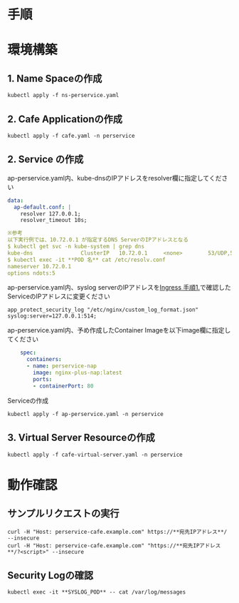 # 手順

# 環境構築
## 1. Name Spaceの作成
```
kubectl apply -f ns-perservice.yaml
```
## 2. Cafe Applicationの作成
```
kubectl apply -f cafe.yaml -n perservice
```
## 2. Service の作成
ap-perservice.yaml内、kube-dnsのIPアドレスをresolver欄に指定してください
```yaml
data:
  ap-default.conf: |
    resolver 127.0.0.1;
    resolver_timeout 10s;

※参考
以下実行例では、10.72.0.1 が指定するDNS ServerのIPアドレスとなる
$ kubectl get svc -n kube-system | grep dns
kube-dns               ClusterIP   10.72.0.1     <none>        53/UDP,53/TCP   10d
$ kubectl exec -it **POD 名** cat /etc/resolv.conf 
nameserver 10.72.0.1
options ndots:5
```
ap-perservice.yaml内、syslog serverのIPアドレスを[Ingress 手順1.](https://github.com/hiropo20/nginx-nap-container-deployment-sample/tree/master/ingress#1-syslog-server%E3%81%AEdeploy)で確認したServiceのIPアドレスに変更ください
```
app_protect_security_log "/etc/nginx/custom_log_format.json" syslog:server=127.0.0.1:514;
```
ap-perservice.yaml内、予め作成したContainer Imageを以下image欄に指定してください
```yaml
    spec:
      containers:
      - name: perservice-nap
        image: nginx-plus-nap:latest
        ports:
        - containerPort: 80
```



Serviceの作成
```
kubectl apply -f ap-perservice.yaml -n perservice
```
## 3. Virtual Server Resourceの作成
```
kubectl apply -f cafe-virtual-server.yaml -n perservice
```


# 動作確認
## サンプルリクエストの実行
```
curl -H "Host: perservice-cafe.example.com" https://**宛先IPアドレス**/ --insecure
curl -H "Host: perservice-cafe.example.com" "https://**宛先IPアドレス**/?<script>" --insecure
```
## Security Logの確認
```
kubectl exec -it **SYSLOG_POD** -- cat /var/log/messages
```


